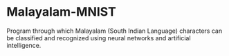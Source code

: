 # Malayalam-MNIST
Program through which Malayalam (South Indian Language) characters can be classified and recognized using neural networks and artificial intelligence.
